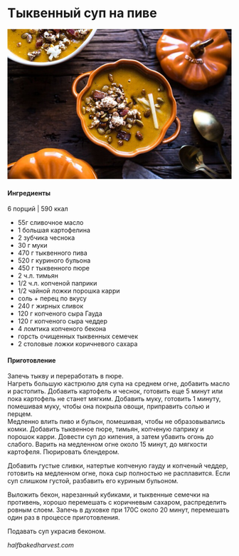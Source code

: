# Тыквенный суп на пиве

![Тыквенный суп на пиве](../pics/ztres56e4hye7687fg596.jpg)

#### Ингредиенты

6 порций | 590 ккал

* 55г сливочное масло
* 1 большая картофелина
* 2 зубчика чеснока
* 30 г муки
* 470 г тыквенного пива
* 520 г куриного бульона
* 450 г тыквенного пюре
* 2 ч.л. тимьян
* 1/2 ч.л. копченой паприки
* 1/2 чайной ложки порошка карри
* соль + перец по вкусу
* 240 г жирных сливок
* 120 г копченого сыра Гауда
* 120 г копченого сыра чеддер
* 4 ломтика копченого бекона
* горсть очищенных тыквенных семечек
* 2 столовые ложки коричневого сахара

#### Приготовление

Запечь тыкву и переработать в пюре.  
Нагреть большую кастрюлю для супа на среднем огне, добавить масло и растопить. Добавить картофель и чеснок, готовить еще 5 минут или пока картофель не станет мягким. Добавить муку, готовить 1 минуту, помешивая муку, чтобы она покрыла овощи, приправить солью и перцем.  
Медленно влить пиво и бульон, помешивая, чтобы не образовывались комки. Добавить тыквенное пюре, тимьян, копченую паприку и порошок карри. Довести суп до кипения, а затем убавить огонь до слабого. Варить на медленном огне около 15 минут, до мягкости картофеля. Пюрировать блендером.

Добавить густые сливки, натертые копченую гауду и копченый чеддер, готовить на медленном огне, пока сыр полностью не расплавится. Если суп слишком густой, разбавить его куриным бульоном.

Выложить бекон, нарезанный кубиками, и тыквенные семечки на противень, хорошо перемешать с коричневым сахаром, распределить ровным слоем. Запечь в духовке при 170С около 20 минут, перемешать один раз в процессе приготовления.

Подавать суп украсив беконом.

*halfbakedharvest.com*
